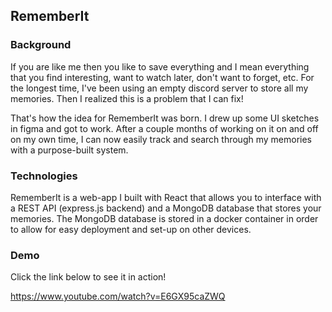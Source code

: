 ## RememberIt

### Background
If you are like me then you like to save everything and I mean everything that you find interesting, want to watch later, don't want to forget, etc. For the longest time, I've been using an empty discord server to store all my memories. Then I realized this is a problem that I can fix!

That's how the idea for RememberIt was born. I drew up some UI sketches in figma and got to work. After a couple months of working on it on and off on my own time, I can now easily track and search through my memories with a purpose-built system.

### Technologies
RememberIt is a web-app I built with React that allows you to interface with a REST API (express.js backend) and a MongoDB database that stores your memories.
The MongoDB database is stored in a docker container in order to allow for easy deployment and set-up on other devices.

### Demo
Click the link below to see it in action!

https://www.youtube.com/watch?v=E6GX95caZWQ
